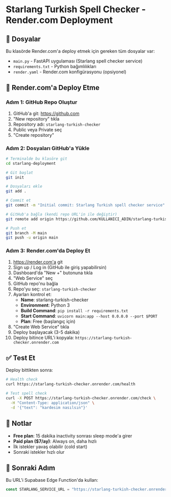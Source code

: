 # Starlang Turkish Spell Checker - Render.com Deployment

## 📁 Dosyalar

Bu klasörde Render.com'a deploy etmek için gereken tüm dosyalar var:

- `main.py` - FastAPI uygulaması (Starlang spell checker service)
- `requirements.txt` - Python bağımlılıkları
- `render.yaml` - Render.com konfigürasyonu (opsiyonel)

## 🚀 Render.com'a Deploy Etme

### Adım 1: GitHub Repo Oluştur

1. GitHub'a git: https://github.com
2. "New repository" tıkla
3. Repository adı: `starlang-turkish-checker`
4. Public veya Private seç
5. "Create repository"

### Adım 2: Dosyaları GitHub'a Yükle

```bash
# Terminalde bu klasöre git
cd starlang-deployment

# Git başlat
git init

# Dosyaları ekle
git add .

# Commit et
git commit -m "Initial commit: Starlang Turkish spell checker service"

# GitHub'a bağla (kendi repo URL'in ile değiştir)
git remote add origin https://github.com/KULLANICI_ADIN/starlang-turkish-checker.git

# Push et
git branch -M main
git push -u origin main
```

### Adım 3: Render.com'da Deploy Et

1. https://render.com'a git
2. Sign up / Log in (GitHub ile giriş yapabilirsin)
3. Dashboard'da "New +" butonuna tıkla
4. "Web Service" seç
5. GitHub repo'nu bağla
6. Repo'yu seç: `starlang-turkish-checker`
7. Ayarları kontrol et:
   - **Name**: starlang-turkish-checker
   - **Environment**: Python 3
   - **Build Command**: `pip install -r requirements.txt`
   - **Start Command**: `uvicorn main:app --host 0.0.0.0 --port $PORT`
   - **Plan**: Free (başlangıç için)
8. "Create Web Service" tıkla
9. Deploy başlayacak (3-5 dakika)
10. Deploy bitince URL'i kopyala: `https://starlang-turkish-checker.onrender.com`

## ✅ Test Et

Deploy bittikten sonra:

```bash
# Health check
curl https://starlang-turkish-checker.onrender.com/health

# Test spell check
curl -X POST https://starlang-turkish-checker.onrender.com/check \
  -H "Content-Type: application/json" \
  -d '{"text": "kardesim nasılsın"}'
```

## 📝 Notlar

- **Free plan**: 15 dakika inactivity sonrası sleep mode'a girer
- **Paid plan ($7/ay)**: Always on, daha hızlı
- İlk istekler yavaş olabilir (cold start)
- Sonraki istekler hızlı olur

## 🔗 Sonraki Adım

Bu URL'i Supabase Edge Function'da kullan:

```typescript
const STARLANG_SERVICE_URL = "https://starlang-turkish-checker.onrender.com";
```
